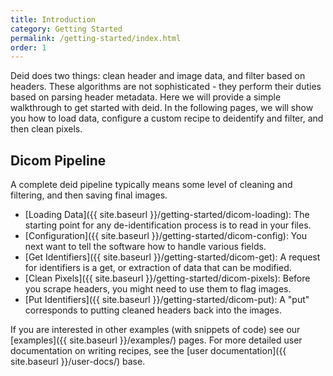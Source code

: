 ```yaml
---
title: Introduction
category: Getting Started
permalink: /getting-started/index.html
order: 1
---
```


Deid does two things: clean header and image data, and filter based on headers.
These algorithms are not sophisticated - they perform their duties based on
parsing header metadata. Here we will provide a simple walkthrough to get started 
with deid. In the following pages, we will show you how to load data,
configure a custom recipe to deidentify and filter, and then clean pixels.

## Dicom Pipeline

A complete deid pipeline typically means some level of cleaning and filtering, and then saving final images.

 - [Loading Data]({{ site.baseurl }}/getting-started/dicom-loading): The starting point for any de-identification process is to read in your files.
 - [Configuration]({{ site.baseurl }}/getting-started/dicom-config): You next want to tell the software how to handle various fields.
 - [Get Identifiers]({{ site.baseurl }}/getting-started/dicom-get): A request for identifiers is a get, or extraction of data that can be modified.
 - [Clean Pixels]({{ site.baseurl }}/getting-started/dicom-pixels): Before you scrape headers, you might need to use them to flag images.
 - [Put Identifiers]({{ site.baseurl }}/getting-started/dicom-put): A "put" corresponds to putting cleaned headers back into the images.

If you are interested in other examples (with snippets of code) see our [examples]({{ site.baseurl }}/examples/) pages.
For more detailed user documentation on writing recipes, see the [user documentation]({{ site.baseurl }}/user-docs/) base.
